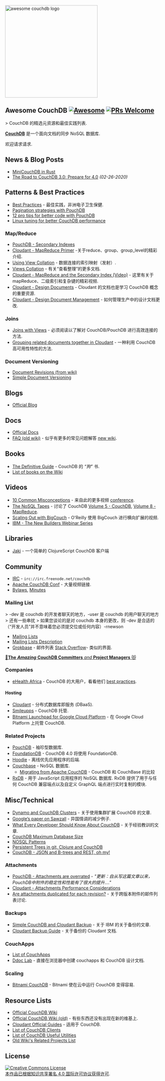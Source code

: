 <div class="github-widget" data-repo="quangv/awesome-couchdb"></div>
<script async src="https://pagead2.googlesyndication.com/pagead/js/adsbygoogle.js"></script><ins class="adsbygoogle" style="display:block" data-ad-client="ca-pub-6890694312814945" data-ad-slot="5473692530" data-ad-format="auto"  data-full-width-responsive="true"></ins><script>(adsbygoogle = window.adsbygoogle || []).push({});</script>
<p>
  <br>
  <img width="300" src="https://rawgit.com/quangv/awesome-couchdb/master/logo--couch.png" alt="awesome couchdb logo">
  <br>
</p>

## Awesome CouchDB [![Awesome](https://cdn.rawgit.com/sindresorhus/awesome/d7305f38d29fed78fa85652e3a63e154dd8e8829/media/badge.svg)](https://github.com/sindresorhus/awesome) [![PRs Welcome](https://img.shields.io/badge/PRs-welcome-brightgreen.svg?style=flat-square)](http://makeapullrequest.com)

&gt; CouchDB 的精选元资源和最佳实践列表.

**[CouchDB](http://couchdb.apache.org/)** 是一个面向文档的同步 NoSQL 数据库.

欢迎请求请求.


## News & Blog Posts

- [MiniCouchDB in Rust](https://www.garrensmith.com/blogs/mini-couch-hack-week)
- [The Road to CouchDB 3.0: Prepare for 4.0](https://blog.couchdb.org/2020/02/26/the-road-to-couchdb-3-0-prepare-for-4-0/) _(02-26-2020)_

## Patterns & Best Practices

- [Best Practices](http://ehealthafrica.github.io/couchdb-best-practices/) - 最佳实践，非洲电子卫生保健.
- [Pagination strategies with PouchDB ](https://pouchdb.com/2014/04/14/pagination-strategies-with-pouchdb.html)
- [12 pro tips for better code with PouchDB](https://pouchdb.com/2014/06/17/12-pro-tips-for-better-code-with-pouchdb.html)
- [Linux tuning for better CouchDB performance](https://github.com/assafmo/couchdb-linux-performance)


### Map/Reduce

- [PouchDB - Secondary Indexes](https://pouchdb.com/2014/05/01/secondary-indexes-have-landed-in-pouchdb.html)
- [Cloudant - MapReduce Primer](https://cloudant.com/blog/mapreduce-from-the-basics-to-the-actually-useful/#.WIDBfRsrKUl) -关于reduce、group、group_level的精彩介绍.
- [Using View Collation](http://docs.couchdb.org/en/2.0.0/couchapp/views/joins.html#using-view-collation) - 数据连接的索引映射（发射）.
- [Views Collation](http://docs.couchdb.org/en/2.0.0/couchapp/views/collation.html) - 有关“查看整理”的更多文档.
- [Cloudant - MapReduce and the Secondary Index (Video)](https://developer.ibm.com/clouddataservices/docs/cloudant/get-started/mapreduce-and-the-secondary-index/) - 这里有关于 mapReduce、二级索引和复杂键的精彩视频.
- [Cloudant - Design Documents](https://docs.cloudant.com/design_documents.html) - Cloudant 的文档也是学习 CouchDB 概念的重要资源.
- [Cloudant - Design Document Management](https://docs.cloudant.com/design_document_management.html) - 如何管理生产中的设计文档更改.


### Joins

- [Joins with Views](http://docs.couchdb.org/en/2.0.0/couchapp/views/joins.html#joins-with-views) - 必须阅读以了解对 CouchDB/PouchDB 进行高效连接的方法.
- [Grouping related documents together in Cloudant](https://docs.cloudant.com/transactions.html) - 一种利用 CouchDB 高可用性特性的方法.


### Document Versioning

- [Document Revisions (from wiki)](https://wiki.apache.org/couchdb/Document_revisions?action=show&redirect=DocumentRevisions)
- [Simple Document Versioning](http://web.archive.org/web/20100701165612/http://blog.couch.io/post/632718824/simple-document-versioning-with-couchdb)


## Blogs

- [Official Blog](https://blog.couchdb.org/)


## Docs

- [Official Docs](http://docs.couchdb.org/)
- [FAQ (old wiki)](https://wiki.apache.org/couchdb/Frequently_asked_questions) - 似乎有更多的常见问题解答 [new wiki](https://cwiki.apache.org/confluence/display/COUCHDB/Frequently+Asked+Questions).

## Books

- [The Definitive Guide](http://guide.couchdb.org/) - CouchDB 的 _“狗”_ 书.
- [List of books on the Wiki](https://cwiki.apache.org/confluence/display/COUCHDB/Books)


## Videos

- [10 Common Misconceptions](https://www.youtube.com/watch?v=BKQ9kXKoHS810) - 来自此的更多视频 [conference](http://conf.couchdb.org/).
- [The NoSQL Tapes](http://nosqltapes.com) - 讨论了 CouchDB [Volume 5 - CouchDB](http://nosqltapes.com/video/hoffman-and-kocoloski-on-cloudant-and-couchdb), [Volume 8 - MapReduce](http://nosqltapes.com/video/understanding-mapreduce-with-mike-miller).
- [Scaling Out with BigCouch](http://www.oreilly.com/pub/e/1760) - O&#39;Reilly 使用 BigCouch 进​​行横向扩展的视频.
- [IBM - The New Builders Webinar Series](https://event.on24.com/eventRegistration/EventLobbyServlet?target=reg20.jsp&partnerref=cdc&eventid=1240121&sessionid=1&key=9E23B44802902EAD0BB2603F0434742E&regTag=35370&sourcepage=register)

## Libraries

- [Jaki](https://github.com/pandeiro/jaki) - 一个简单的 ClojureScript CouchDB 客户端

## Community

- [IRC](http://webchat.freenode.net/?channels=couchdb) - `irc://irc.freenode.net/couchdb`
- [Apache CouchDB Conf](http://conf.couchdb.org/) - 大量视频链接.
- [Bylaws](http://couchdb.apache.org/bylaws.html), [Minutes](https://whimsy.apache.org/board/minutes/CouchDB.html)


### Mailing List

&gt; -dev 是 couchdb 的开发者聊天的地方，-user 是 couchdb 的用户聊天的地方
&gt; 还有一些串扰
&gt; 如果您谈论的是对 couchdb 本身的更改，则 -dev 是合适的（“开发人员”并不意味着您必须提交位或任何内容）-rnewson

- [Mailing Lists](https://mail-archives.apache.org/mod_mbox/#couchdb)
- [Mailing Lists Description](http://svn.apache.org/repos/asf/couchdb/site/htdocs/community/lists.html?p=900000)
- [Grokbase](http://grokbase.com/s/couchdb) - 邮件列表 [Stack Overflow](http://stackoverflow.com/questions/tagged/couchdb)- 类似的界面.


[:star2:**The** ***Amazing*** **CouchDB Committers** *and* **Project Managers** :heart_eyes_cat:](http://people.apache.org/committers-by-project.html#couchdb) 


### Companies

- [eHealth Africa](https://github.com/eHealthAfrica) - CouchDB 的大用户，看看他们 [best practices](https://github.com/eHealthAfrica/couchdb-best-practices).


#### Hosting

- [Cloudant](https://cloudant.com/) - 分布式数据库即服务 (DBaaS).
- [Smileupps](https://www.smileupps.com/) - CouchDB 托管.
- [Bitnami Launchpad for Google Cloud Platform](https://bitnami.com/stack/couchdb/cloud/google) - 在 Google Cloud Platform 上托管 CouchDB.


### Related Projects

- [PouchDB](https://pouchdb.com/) - 袖珍型数据库.
- [FoundationDB](https://www.foundationdb.org/) - CouchDB 4.0 将使用 FoundationDB.
- [Hoodie](http://hood.ie/) - 离线优先应用程序的后端.
- [Couchbase](https://www.couchbase.com/) - NoSQL 数据库.
  - [Migrating from Apache CouchDB](https://docs.couchbase.com/server/current/install/migrate-couchdb.html) - CouchDB 和 CouchBase 的比较
- [RxDB](https://rxdb.info/)  - 用于 JavaScript 应用程序的 NoSQL 数据库.  RxDB 提供了用于与任何 CouchDB 兼容端点以及自定义 GraphQL 端点进行实时复制的模块.


## Misc/Technical

- [Dynamo and CouchDB Clusters](https://web.archive.org/web/20160311144130/https://cloudant.com/blog/dynamo-and-couchdb-clusters/#.WIEp4xsrKUk) - 关于使用集群扩展 CouchDB 的文章.
- [Google’s paper on Sawzall](http://research.google.com/archive/sawzall.html) - 异国情调的减少例子.
- [What Every Developer Should Know About CouchDB](http://www.dimagi.com/blog/what-every-developer-should-know-about-couchdb/) - 关于经验教训的文章.
- [CouchDB Maximum Database Size](http://www.nosql.se/2011/09/couchdb-maximum-database-size/)
- [NOSQL Patterns](http://horicky.blogspot.com/2009/11/nosql-patterns.html)
- [Persistent Trees in git, Clojure and CouchDB](https://eclipsesource.com/blogs/2009/12/13/persistent-trees-in-git-clojure-and-couchdb-data-structure-convergence/)
- [CouchDB - JSON and B-trees and REST, oh my!](https://pozorvlak.livejournal.com/176385.html)

### Attachments

- [PouchDB - Attachments are overrated](https://pouchdb.com/2014/06/17/12-pro-tips-for-better-code-with-pouchdb.html) - _&quot;更新：自从写这篇文章以来，PouchDB中附件的稳定性和性能有了很大的提升....&quot;_
- [Cloudant - Attachments Performance Considerations](https://docs.cloudant.com/attachments.html#performance-considerations)
- [Are attachments duplicated for each revision?](http://grokbase.com/t/couchdb/user/14a1phbzrb/are-attachments-duplicated-for-each-revision-as-well) - 关于跨版本附件的邮件列表讨论.


### Backups

- [Simple CouchDB and Cloudant Backup](https://developer.ibm.com/clouddataservices/2016/03/22/simple-couchdb-and-cloudant-backup/) - 关于 IBM 的关于备份的文章.
- [Cloudant Backup Guide](https://docs.cloudant.com/backup-guide.html) - 关于备份的 Cloudant 文档.


### CouchApps

- [List of CouchApps](https://couchapp.readthedocs.io/en/latest/user/list-of-couchapps.html)
- [Ddoc Lab](http://ddoc.me/) - 直接在浏览器中创建 couchapps 和 CouchDB 设计文档.


### Scaling

- [Bitnami CouchDB](https://bitnami.com/stack/couchdb) - Bitnami 使在云中运行 CouchDB 变得容易.


## Resource Lists

- [Official CouchDB Wiki](https://cwiki.apache.org/confluence/display/COUCHDB/Apache+CouchDB+Wiki)
- [Official CouchDB Wiki (old)](https://wiki.apache.org/couchdb/) - 有些东西还没有出现在新的维基上.
- [Cloudant Official Guides](https://docs.cloudant.com/guides.html) - 适用于 CouchDB.
- [List of CouchDB Clients](https://cwiki.apache.org/confluence/display/COUCHDB/CouchDB+clients)
- [List of CouchDB Useful Utilities](https://cwiki.apache.org/confluence/display/COUCHDB/Useful+utilities)
- [Old Wiki's Related Projects List](https://wiki.apache.org/couchdb/Related_Projects)

## License
<a rel="license" href="http://creativecommons.org/licenses/by/4.0/"><img alt="Creative Commons License" style="border-width:0" src="https://mirrors.creativecommons.org/presskit/buttons/88x31/svg/by.svg" /><br />本作品已根据<a rel="license" href="http://creativecommons.org/licenses/by/4.0/">知识共享署名 4.0 国际许可协议获得许可</a>.
